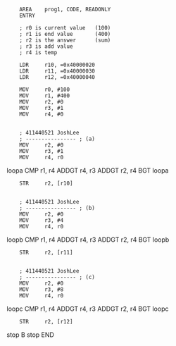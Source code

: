 		AREA	prog1, CODE, READONLY
		ENTRY
		
		; r0 is current value	(100)
		; r1 is end value		(400)
		; r2 is the answer 		(sum)
		; r3 is add value
		; r4 is temp
		
		LDR		r10, =0x40000020
		LDR		r11, =0x40000030
		LDR		r12, =0x40000040
		
		MOV		r0, #100
		MOV		r1, #400
		MOV		r2, #0
		MOV		r3, #1
		MOV		r4, #0
		
		
		; 411440521 JoshLee
		; ---------------- ; (a)
		MOV		r2, #0
		MOV		r3, #1
		MOV		r4, r0
		
loopa	CMP		r1, r4
		ADDGT	r4, r3
		ADDGT	r2, r4
		BGT		loopa
		
		STR		r2, [r10]
		
		
		; 411440521 JoshLee
		; ---------------- ; (b)
		MOV		r2, #0
		MOV		r3, #4
		MOV		r4, r0
		
loopb	CMP		r1, r4
		ADDGT	r4, r3
		ADDGT	r2, r4
		BGT		loopb
		
		STR		r2, [r11]
		
		
		; 411440521 JoshLee
		; ---------------- ; (c)
		MOV		r2, #0
		MOV		r3, #8
		MOV		r4, r0
		
loopc	CMP		r1, r4
		ADDGT	r4, r3
		ADDGT	r2, r4
		BGT		loopc
		
		STR		r2, [r12]
		
		
stop	B		stop
		END